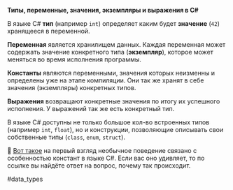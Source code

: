 **Типы, переменные, значения, экземпляры и выражения в C#**

В языке C# **тип** (например `int`) определяет каким будет **значение** (`42`) хранящееся в переменной. 

**Переменная** является хранилищем данных. Каждая переменная может содержать значение конкретного типа (**экземпляр**), которое может меняться во время исполнения программы.

**Константы** являются переменными, значения которых неизменны и определены уже на этапе компиляции. Они так же хранят в себе значения (экземпляры) конкретных типов.

**Выражения** возвращают конкретные значения по итогу их успешного исполнения. У выражений так же есть конкретный тип.

В языке C# доступны не только большое кол-во встроенных типов (например `int`, `float`), но и конструкции, позволяющие описывать свои собственные типы (`class`, `enum`, `struct`).

💬 [Вот такое](https://telegra.ph/static-vs-const-09-16) на первый взгляд необычное поведение связано с особенностью констант в языке C#. Если вас оно удивляет, то по ссылке вы найдёте ответ на вопрос, почему так происходит. 

#data_types